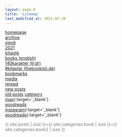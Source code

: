 ```yaml
---
layout: page-8
title: 'sitemap'
last_modified_at: 2021-07-26
---
```


[homepage](/ "thebookish.de")  
[archive](archive.html)  
[şimdi](/now.html)  
[2021](/2021.html)  
[kitaplık](/bookshelf.html)  
[books (english)](/books.html)  
[140karakter (tl;dr)](/summary.html)   
[#kitaplar (thebookish.de)](/posts.html)  
[bookmarks](/bookmarks.html)  
[media](/media.html)  
[reread](/reread.html)  
[new posts](/new.html)   
[old posts](/old.html) 
[category](/category.html)  
[<i class="far fa-map"></i> map](/map.html){:target='_blank'}   
[goodreads](/goodreads.html)  
[<i class="fab fa-instagram"></i> instagram](https://www.instagram.com/thebookish.de/){:target='_blank'}  
[<i class="fab fa-goodreads-g"></i> goodreads](https://www.goodreads.com/thebookishde/){:target='_blank'}  

<span style="color: #777;">{{ site.posts | size }}={{ site.categories.book | size }}+{{ site.categories.book2 | size }}</span> 
